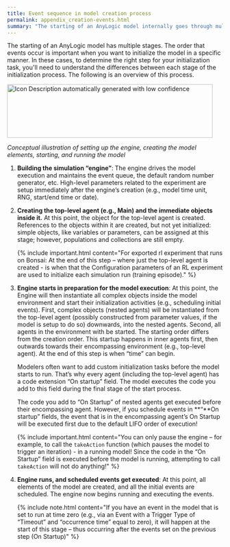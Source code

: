 ```yaml
---
title: Event sequence in model creation process
permalink: appendix_creation-events.html
summary: "The starting of an AnyLogic model internally goes through multiple stages. Users may want to be familiar with this if the model startup is a sensitive time with critical events occuring."
---
```


The starting of an AnyLogic model has multiple stages. The order that
events occur is important when you want to initialize the model in a
specific manner. In these cases, to determine the right step for your
initialization task, you'll need to understand the differences between
each stage of the initialization process. The following is an overview
of this process.

<img src="./images/image51.png" style="width:5in;height:1.29376in"
alt="Icon Description automatically generated with low confidence" />

*Conceptual illustration of setting up the engine, creating the model
elements, starting, and running the model*

1. **Building the simulation “engine”**: The engine drives the model
execution and maintains the event queue, the default random number
generator, etc. High-level parameters related to the experiment are
setup immediately after the engine’s creation (e.g., model time unit,
RNG, start/end time or date).

2. **Creating the top-level agent (e.g., Main) and the immediate
objects inside it.** At this point, the object for the top-level agent
is created. References to the objects within it are created, but not
yet initialized: simple objects, like variables or parameters, can be
assigned at this stage; however, populations and collections are still
empty.

    {% include important.html content="For exported rl experiment that runs on Bonsai: At
the end of this step – where just the top-level agent is created - is
when that the Configuration parameters of an RL experiment are used to
initialize each simulation run (training episode)." %}

3. **Engine starts in preparation for the model execution**: At this
point, the Engine will then instantiate all complex objects inside the
model environment and start their initialization activities (e.g.,
scheduling initial events). First, complex objects (nested agents)
will be instantiated from the top-level agent (possibly constructed
from parameter values, if the model is setup to do so) downwards, into
the nested agents. Second, all agents in the environment with be
started. The starting order differs from the creation order. This
startup happens in inner agents first, then outwards towards their
encompassing environment (e.g., top-level agent). At the end of this
step is when “time” can begin.

    Modelers often want to add custom initialization tasks before the
model starts to run. That’s why every agent (including the top-level
agent) has a code extension “On startup” field. The model executes the
code you add to this field during the final stage of the start
process.

    The code you add to “On Startup” of nested agents get executed before
their encompassing agent. However, if you schedule events in **“**On
startup” fields, the event that is in the encompassing agent’s On
Startup will be executed first due to the default LIFO order of
execution!

    {% include important.html content="You can only pause the engine – for
example, to call the `takeAction` function (which pauses the model
to trigger an iteration) - in a running model! Since the code in the
“On Startup” field is executed before the model is running, attempting
to call `takeAction` will not do anything!" %}

4. **Engine runs, and scheduled events get executed**: At this point,
all elements of the model are created, and all the initial events are
scheduled. The engine now begins running and executing the events.

    {% include note.html content="If you have an event in the model that is set to run at time
zero (e.g., via an Event with a Trigger Type of “Timeout” and
“occurrence time” equal to zero), it will happen at the start of this
stage – thus occurring after the events set on the previous step (On
Startup)" %}